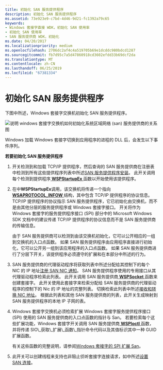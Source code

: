 ```yaml
---
title: 初始化 SAN 服务提供程序
description: 初始化 SAN 服务提供程序
ms.assetid: 73e923e9-c7bd-4d46-9d21-fc1392a79c65
keywords:
- Windows 套接字直接 WDK，初始化 SAN 使用率
- 初始化 SAN 使用率
- SAN 服务提供商 WDK，初始化
ms.date: 04/20/2017
ms.localizationpriority: medium
ms.openlocfilehash: 2706dc2af4c4a519705b69e1dcddc980bdcd1287
ms.sourcegitcommit: fb7d95c7a5d47860918cd3602efdd33b69dcf2da
ms.translationtype: MT
ms.contentlocale: zh-CN
ms.lasthandoff: 06/25/2019
ms.locfileid: "67381334"
---
```

# <a name="initializing-a-san-service-provider"></a>初始化 SAN 服务提供程序





下图中所述，Windows 套接字交换机初始化 SAN 服务提供程序。

![说明 windows 套接字交换机如何初始化系统区域网络 (san) 服务提供商的关系图 ](images/apiflow1.png)

Windows 加载 Windows 套接字切换到应用程序的进程的 DLL 后，会发生以下事件序列。

**若要初始化 SAN 服务提供程序**

1.  开关检测到和加载 TCP/IP 提供程序，然后查询的 SAN 服务提供商在注册表中检测到所有这些提供程序列表中所述[SAN 服务提供程序安装](installing-a-san-service-provider.md)。 此开关调用每个检测到提供程序[ **WSPStartupEx** ](https://docs.microsoft.com/previous-versions/windows/hardware/network/ff566321(v=vs.85))函数以开始使用该提供程序。

2.  在中**WSPStartupEx**调用，该交换机将传递一个指向[ **WSAPROTOCOL\_INFOW** ](https://docs.microsoft.com/previous-versions/windows/hardware/network/ff565963(v=vs.85))结构，其中包含 TCP/IP 提供程序的协议信息。 TCP/IP 提供程序的协议指示 SAN 服务提供程序，它已初始化由交换机，而不是由其他分层的服务提供程序或 Windows 套接字接口。 开关将作为 Windows 套接字的服务提供程序接口 (SPI) 部分中的 Microsoft Windows SDK 文档中的建议传递 TCP/IP 提供程序的协议信息而不是 SAN 服务提供商的传输信息。

    由于 SAN 服务提供商可以检测到由该交换机初始化，它可以公开相应的一组到交换机的入口点函数。 如果 SAN 服务提供程序由应用程序直接进行初始化，它可以公开另一组到该应用程序的入口点函数。 如果 SAN 服务提供商进行了分层下开关，该提供程序必须遵守的扩展和在本部分中所述的行为。

3.  SAN 服务提供商的代理驱动程序将获取列表中所述分配给其控制下的每个 NIC 的 IP 地址[注册 SAN NIC 通知](registering-for-san-nic-notifications.md)。 SAN 服务提供程序使用的专用接口从其代理驱动程序检索此列表。 此开关调用 SAN 服务提供商[ **WSPSocket** ](https://docs.microsoft.com/previous-versions/windows/hardware/network/ff566319(v=vs.85))函数来创建套接字。 此开关使用此套接字来检索分配给 SAN 服务提供商的代理驱动程序的控制下的 Nic 的 IP 地址的完整列表。 切换检索此列表中所述[接收和转换 NIC 地址](receiving-and-translating-nic-addresses.md)。 根据此列表和其他 SAN 服务提供商的列表，此开关生成映射到 SAN 服务提供程序的本地 IP 子网的表。

4.  Windows 套接字交换机必须检索扩展 Windows 套接字服务提供程序接口 (SPI) 使用的 SAN 服务提供商的入口点函数的指针与 San。 若要检索每个这些扩展功能，Windows 套接字开关调用 SAN 服务提供商[ **WSPIoctl** ](https://docs.microsoft.com/previous-versions/windows/hardware/network/ff566296(v=vs.85))函数，并将传递 SIO\_获取\_扩展\_函数\_指针命令代码以及其值标识其中一种 GUID 扩展函数。

    有关这些函数的完整说明，请参阅[Windows 套接字的 SPI 扩展 San](windows-sockets-spi-extensions-for-sans.md)。

5.  此开关可以创建线程来支持也非阻止侦听套接字连接请求，如中所述[设置 SAN 连接](setting-up-a-san-connection.md)。

 

 





